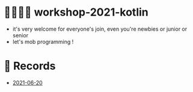 # 👨‍💻👩‍💻 workshop-2021-kotlin
* it's very welcome for everyone's join, even you're newbies or junior or senior
* let's mob programming !

# 📜 Records
* [2021-06-20](./workshop-06-20/README.md)
